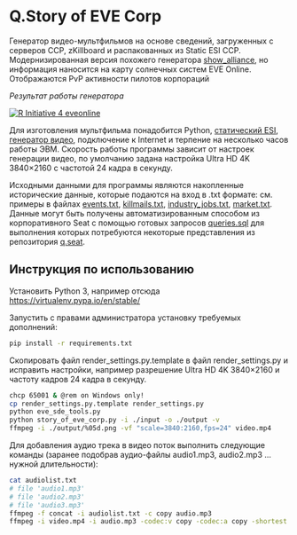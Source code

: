 ﻿# Q.Story of EVE Corp

Генератор видео-мультфильмов на основе сведений, загруженных с серверов CCP, zKillboard и распакованных из Static ESI CCP. Модернизированная версия похожего генератора [show_alliance](https://github.com/Qandra-Si/show_alliance), но информация наносится на карту солнечных систем EVE Online. Отображаются PvP активности пилотов корпораций

*Результат работы генератора*

[![R Initiative 4 eveonline](https://img.youtube.com/vi/jwvHbyBFk0A/0.jpg)](https://youtu.be/jwvHbyBFk0A "R Initiative 4 eveonline")

Для изготовления мультфильма понадобится Python, [статический ESI](https://developers.eveonline.com/resource/resources), [генератор видео](https://www.ffmpeg.org/), подключение к Internet и терпение на несколько часов работы ЭВМ. Скорость работы программы зависит от настроек генерации видео, по умолчанию задана настройка Ultra HD 4K 3840×2160 с частотой 24 кадра в секунду.

Исходными данными для программы являются накопленные исторические данные, которые подаются на вход в .txt формате: см. примеры в файлах [events.txt](input/example/events-utf8.txt), [killmails.txt](input/example/killmails-utf8.txt), [industry_jobs.txt](input/example/industry_jobs-utf8.txt), [market.txt](input/example/market-utf8.txt). Данные могут быть получены автоматизированным способом из корпоративного Seat с помощью готовых запросов [queries.sql](input/example/queries.sql) для выполнения которых потребуются некоторые представления из репозитория [q.seat](https://github.com/Qandra-Si/q.seat).

## Инструкция по использованию

Установить Python 3, например отсюда https://virtualenv.pypa.io/en/stable/

Запустить с правами администратора установку требуемых дополнений:

```bash
pip install -r requirements.txt
```

Скопировать файл render_settings.py.template в файл render_settings.py и исправить настройки, например разрешение Ultra HD 4K 3840×2160 и частоту кадров 24 кадра в секунду.

```bash
chcp 65001 & @rem on Windows only!
cp render_settings.py.template render_settings.py
python eve_sde_tools.py
python story_of_eve_corp.py -i ./input -o ./output -v
ffmpeg -i ./output/%05d.png -vf "scale=3840:2160,fps=24" video.mp4
```

Для добавления аудио трека в видео поток выполнить следующие команды (заранее подобрав аудио-файлы audio1.mp3, audio2.mp3 ... нужной длительности):

```bash
cat audiolist.txt
# file 'audio1.mp3'
# file 'audio2.mp3'
# file 'audio3.mp3'
ffmpeg -f concat -i audiolist.txt -c copy audio.mp3
ffmpeg -i video.mp4 -i audio.mp3 -codec:v copy -codec:a copy -shortest video-plus-audio.mp4
```
